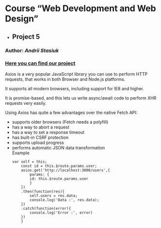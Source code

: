 ﻿# Course “Web Development and Web Design”
+ ## Project 5

### Author: *Andrii Stasiuk*


### [Here you can find our project](https://github.com/SolyaHetman/medical-service/tree/master/client/src/components/Doctor)


Axios is a very popular JavaScript library you can use to perform HTTP requests, that works in both Browser and Node.js platforms.

It supports all modern browsers, including support for IE8 and higher.

It is promise-based, and this lets us write async/await code to perform XHR requests very easily.

Using Axios has quite a few advantages over the native Fetch API:
<ul>
<li>supports older browsers (Fetch needs a polyfill)</li>
<li>has a way to abort a request</li>
<li>has a way to set a response timeout</li>
<li>has built-in CSRF protection</li>
<li>supports upload progress</li>
<li>performs automatic JSON data transformation</li>
Example

    var self = this;
        const id = this.$route.params.user;
        axios.get('http://localhost:3000/users',{
            params: {
            id: this.$route.params.user
            }
        })
        .then(function(res){
            self.users = res.data;
            console.log('Data :', res.data);
        })
        .catch(function(error){
            console.log('Error :', error)
        })
        }
```        